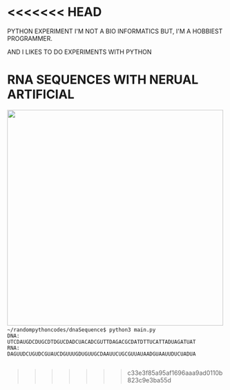 <<<<<<< HEAD
=======
PYTHON EXPERIMENT I'M NOT A BIO INFORMATICS BUT, 
I'M A HOBBIEST PROGRAMMER. 


AND I LIKES TO DO EXPERIMENTS WITH PYTHON



# RNA SEQUENCES WITH NERUAL ARTIFICIAL 

<img src="https://github.com/francescozela00/dnaSequenc/blob/master/ArtificialDna.png " height="500" />

<code>
~/randompythoncodes/dnaSequence$ python3 main.py 
DNA:
UTCDAUGDCDUGCDTDGUCDADCUACADCGUTTDAGACGCDATDTTUCATTADUAGATUAT
RNA:
DAGUUDCUGUDCGUAUCDGUUUGDUGUUGCDAAUUCUGCGUUAUAADGUAAUUDUCUADUA
  
  

</code>
  



>>>>>>> c33e3f85a95af1696aaa9ad0110b823c9e3ba55d

